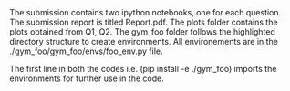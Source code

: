 <update>
The submission contains two ipython notebooks, one for each question.
The submission report is titled Report.pdf.
The plots folder contains the plots obtained from Q1, Q2.
The gym_foo folder follows the highlighted directory structure to create environments.
All environements are in the ./gym_foo/gym_foo/envs/foo_env.py file.

The first line in both the codes i.e. (pip install -e ./gym_foo) imports the environments for further use in the code.